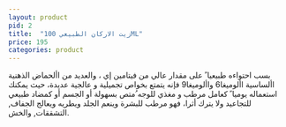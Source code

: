 ```yaml
---
layout: product
pid: 2
title:  "زيت الاركان الطبيعي 100ML"
price: 195
categories: product
---
```


بسب احتواءه طبيعيا ً على مقدار عالي من فيتامين إي ، والعديد من األحماض الذهنية األساسية األوميغا6 واألوميغا9 فإنه يتمتع بخواص تجميلية و عالجية عديدة، حيث يمكنك استعماله يوميا ً كعامل مرطب و مغذي للوجه ُمتص بسهولة أو الجسم أو كمضاد طبيعي للتجاعيد ولا يترك أثرا، فهو مرطب للبشرة وينعم الجلد ويطريه ويعالج الجفاف, التشققات, والخش.